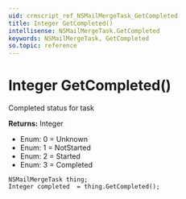 ```yaml
---
uid: crmscript_ref_NSMailMergeTask_GetCompleted
title: Integer GetCompleted()
intellisense: NSMailMergeTask.GetCompleted
keywords: NSMailMergeTask, GetCompleted
so.topic: reference
---
```


# Integer GetCompleted()

Completed status for task

**Returns:** Integer

* Enum: 0 = Unknown 
* Enum: 1 = NotStarted 
* Enum: 2 = Started 
* Enum: 3 = Completed 

```crmscript
NSMailMergeTask thing;
Integer completed  = thing.GetCompleted();
```


